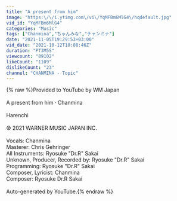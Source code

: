```yaml
---
title: "A present from him"
image: "https:\/\/i.ytimg.com\/vi\/YqMFBm6MlG4\/hqdefault.jpg"
vid_id: "YqMFBm6MlG4"
categories: "Music"
tags: ["Chanmina","ちゃんみな","チャンミナ"]
date: "2021-11-05T19:29:53+03:00"
vid_date: "2021-10-12T10:08:46Z"
duration: "PT3M5S"
viewcount: "89102"
likeCount: "1109"
dislikeCount: "23"
channel: "CHANMINA - Topic"
---
```

{% raw %}Provided to YouTube by WM Japan<br /><br />A present from him · Chanmina<br /><br />Harenchi<br /><br />℗ 2021 WARNER MUSIC JAPAN INC.<br /><br />Vocals: Chanmina<br />Masterer: Chris Gehringer<br />All  Instruments: Ryosuke &quot;Dr.R&quot; Sakai<br />Unknown, Producer, Recorded by: Ryosuke &quot;Dr.R&quot; Sakai<br />Programming: Ryosuke &quot;Dr.R&quot; Sakai<br />Composer, Lyricist: Chanmina<br />Composer: Ryosuke Dr.R Sakai<br /><br />Auto-generated by YouTube.{% endraw %}
